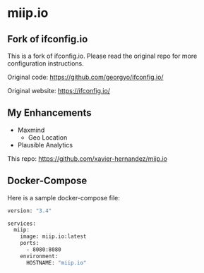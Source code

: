 
# miip.io

## Fork of ifconfig.io
This is a fork of ifconfig.io. Please read the original repo for more configuration instructions.

Original code: https://github.com/georgyo/ifconfig.io/

Original website: https://ifconfig.io/

## My Enhancements
- Maxmind
  - Geo Location
- Plausible Analytics

This repo: https://github.com/xavier-hernandez/miip.io

## Docker-Compose

Here is a sample docker-compose file:

``` bash
version: "3.4"

services:
  miip:
    image: miip.io:latest
    ports:
      - 8080:8080
    environment:
      HOSTNAME: "miip.io"
```
